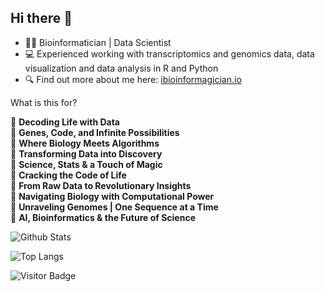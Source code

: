 ## Hi there 👋
- 👩‍🔬 Bioinformatician | Data Scientist
- 💻 Experienced working with transcriptomics and genomics data, data visualization and data analysis in R and Python
- 🔍 Find out more about me here: [ibioinformagician.io](https://ibioinformagician.github.io/)

What is this for?

🔹 **Decoding Life with Data**  
🔹 **Genes, Code, and Infinite Possibilities**  
🔹 **Where Biology Meets Algorithms**  
🔹 **Transforming Data into Discovery**  
🔹 **Science, Stats & a Touch of Magic**  
🔹 **Cracking the Code of Life**  
🔹 **From Raw Data to Revolutionary Insights**  
🔹 **Navigating Biology with Computational Power**  
🔹 **Unraveling Genomes | One Sequence at a Time**  
🔹 **AI, Bioinformatics & the Future of Science**  


<!--
**snijesh/snijesh** is a ✨ _special_ ✨ repository because its `README.md` (this file) appears on your GitHub profile.
![Github Stats](https://github-readme-stats.vercel.app/api?username=snijesh&count_private=true&show_icons=true)

Here are some ideas to get you started:

- 🔭 I’m currently working on ...
- 🌱 I’m currently learning ...
- 👯 I’m looking to collaborate on ...
- 🤔 I’m looking for help with ...
- 💬 Ask me about ...
- 📫 How to reach me: ...
- 😄 Pronouns: ...
- ⚡ Fun fact: ...
-->
![Github Stats](https://github-readme-stats.vercel.app/api?username=ibioinformagician&count_private=true&show_icons=true)

![Top Langs](https://github-readme-stats.vercel.app/api/top-langs/?username=ibioinformagician&hide=TeX&layout=compact)

![Visitor Badge](https://visitor-badge.laobi.icu/badge?page_id=ibioinformagician.ibioinformagician)

<!--
**ibioinformagician/ibioinformagician** is a ✨ _special_ ✨ repository because its `README.md` (this file) appears on your GitHub profile.

Here are some ideas to get you started:

- 🔭 I’m currently working on ...
- 🌱 I’m currently learning ...
- 👯 I’m looking to collaborate on ...
- 🤔 I’m looking for help with ...
- 💬 Ask me about ...
- 📫 How to reach me: ...
- 😄 Pronouns: ...
- ⚡ Fun fact: ...
-->
